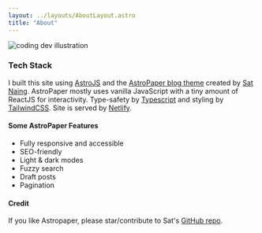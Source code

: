 ```yaml
---
layout: ../layouts/AboutLayout.astro
title: "About"
---
```



<div>
  <img src="/assets/dev.svg" class="sm:w-1/2 mx-auto" alt="coding dev illustration">
</div>

### Tech Stack

I built this site using [AstroJS](https://astro.build) and the [AstroPaper blog theme](https://github.com/satnaing/astro-paper) created by [Sat Naing](https://github.com/satnaing). AstroPaper mostly uses vanilla JavaScript with a tiny amount of ReactJS for interactivity. Type-safety by [Typescript](https://en.wikipedia.org/wiki/TypeScript) and styling by [TailwindCSS](https://tailwindcss.com). Site is served by [Netlify](https://en.wikipedia.org/wiki/Netlify). 

#### Some AstroPaper Features

- Fully responsive and accessible
- SEO-friendly
- Light & dark modes
- Fuzzy search
- Draft posts
- Pagination



#### Credit
If you like Astropaper, please star/contribute to Sat's [GitHub repo](https://github.com/satnaing/astro-paper).  

